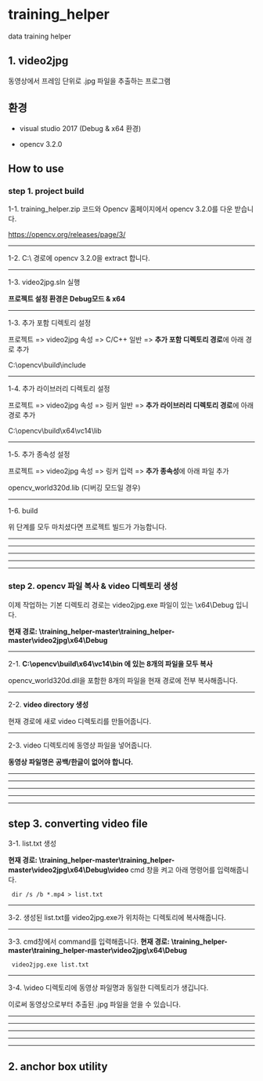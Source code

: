 training_helper  
======
data training helper


## 1. video2jpg  
동영상에서 프레임 단위로 .jpg 파일을 추출하는 프로그램

## 환경
- visual studio 2017 (Debug & x64 환경)

- opencv 3.2.0

## How to use


### step 1. project build  


1-1. training_helper.zip 코드와 Opencv 홈페이지에서 opencv 3.2.0를 다운 받습니다. 

https://opencv.org/releases/page/3/
*****

1-2. C:\ 경로에 opencv 3.2.0을 extract 합니다.
*****


1-3. video2jpg.sln 실행

**프로젝트 설정 환경은 Debug모드 & x64**
*****


1-3. 추가 포함 디렉토리 설정

프로젝트 => video2jpg 속성 => C/C++ 일반 => **추가 포함 디렉토리 경로**에 아래 경로 추가

C:\opencv\build\include
*****

1-4. 추가 라이브러리 디렉토리 설정

프로젝트 => video2jpg 속성 => 링커 일반 => **추가 라이브러리 디렉토리 경로**에 아래 경로 추가

C:\opencv\build\x64\vc14\lib
*****

1-5. 추가 종속성 설정

프로젝트 => video2jpg 속성 => 링커 입력 => **추가 종속성**에 아래 파일 추가

opencv_world320d.lib (디버깅 모드일 경우)
*****

1-6. build

위 단계를 모두 마치셨다면 프로젝트 빌드가 가능합니다.
*****
*****
*****
*****
*****


### step 2. opencv 파일 복사 & video 디렉토리 생성 


이제 작업하는 기본 디렉토리 경로는 video2jpg.exe 파일이 있는 \x64\Debug 입니다.

**현재 경로: \training_helper-master\training_helper-master\video2jpg\x64\Debug**

*****


2-1. **C:\opencv\build\x64\vc14\bin 에 있는 8개의 파일을 모두 복사**

opencv_world320d.dll을 포함한 8개의 파일을 현재 경로에 전부 복사해줍니다.

*****


2-2. **video directory 생성**

현재 경로에 새로 video 디렉토리를 만들어줍니다.

*****

2-3. video 디렉토리에 동영상 파일을 넣어줍니다.

**동영상 파일명은 공백/한글이 없어야 합니다.**
*****
*****
*****
*****
*****


## step 3. converting video file

3-1. list.txt 생성

**현재 경로: \training_helper-master\training_helper-master\video2jpg\x64\Debug\video**
cmd 창을 켜고 아래 명령어를 입력해줍니다.


<pre><code> dir /s /b *.mp4 > list.txt </code></pre>

*****

3-2. 생성된 list.txt를 video2jpg.exe가 위치하는 디렉토리에 복사해줍니다.

*****

3-3. cmd창에서 command를 입력해줍니다.
**현재 경로: \training_helper-master\training_helper-master\video2jpg\x64\Debug**


<pre><code> video2jpg.exe list.txt </code></pre>

*****

3-4. \video 디렉토리에 동영상 파일명과 동일한 디렉토리가 생깁니다. 

이로써 동영상으로부터 추출된 .jpg 파일을 얻을 수 있습니다.

*****
*****
*****
*****
*****













## 2. anchor box utility




